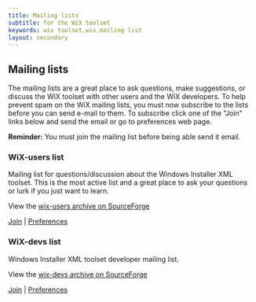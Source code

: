 ```yaml
---
title: Mailing lists
subtitle: for the WiX toolset
keywords: wix toolset,wix,mailing list
layout: secondary
---
```


## Mailing lists

The mailing lists are a great place to ask questions, make suggestions, or discuss the WiX toolset with other users and the WiX developers. 
To help prevent spam on the WiX mailing lists, you must now subscribe to the lists before you can send e-mail to them. 
To subscribe click one of the "Join" links below and send the email or go to preferences web page.

**Reminder:** You must join the mailing list before being able send it email.


<h3 id="wix-users">WiX-users list</h3>

Mailing list for questions/discussion about the Windows Installer XML toolset. This is the most active list and a great place to ask your questions
or lurk if you just want to learn.

View the [wix-users archive on SourceForge](http://sourceforge.net/mailarchive/forum.php?forum_name=wix-users)

[Join](mailto:wix-users-request@lists.sourceforge.net?subject=subscribe) | [Preferences](http://lists.sourceforge.net/mailman/listinfo/wix-users)


<h3 id="wix-devs">WiX-devs list</h3>

Windows Installer XML toolset developer mailing list.

View the [wix-devs archive on SourceForge](http://sourceforge.net/mailarchive/forum.php?forum_name=wix-devs)

[Join](mailto:wix-devs-request@lists.sourceforge.net?subject=subscribe) | [Preferences](http://lists.sourceforge.net/mailman/listinfo/wix-devs)
